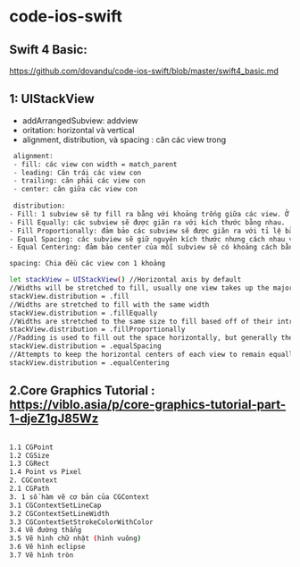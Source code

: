 # code-ios-swift

## Swift 4 Basic:
https://github.com/dovandu/code-ios-swift/blob/master/swift4_basic.md

## 1: UIStackView
- addArrangedSubview: addview
- oritation: horizontal và vertical
- alignment, distribution, và spacing : căn các view trong
```sh
 alignment: 
 - fill: các view con width = match_parent
 - leading: Căn trái các view con
 - trailing: căn phải các view con
 - center: căn giữa các view con
 
 distribution:
- Fill: 1 subview sẽ tự fill ra bằng với khoảng trống giữa các view. Ở hình trên các button trong stack đang layout theo giá trị fill.
- Fill Equally: các subview sẽ được giãn ra với kích thước bằng nhau.
- Fill Proportionally: đảm bảo các subview sẽ được giãn ra với tỉ lệ bằng nhau. VD: có 2 view A dài 100 và B dài 200, sau khi giãn ra A dài 150 và B là 300. Cả 2 cùng tăng lên 50%.
- Equal Spacing: các subview sẽ giữ nguyên kích thước nhưng cách nhau với 1 khoảng cách bằng nhau.
- Equal Centering: đảm bảo center của mỗi subview sẽ có khoảng cách bằng nhau.

spacing: Chia đều các view con 1 khoảng

let stackView = UIStackView() //Horizontal axis by default
//Widths will be stretched to fill, usually one view takes up the majority of the space
stackView.distribution = .fill 
//Widths are stretched to fill with the same width
stackView.distribution = .fillEqually
//Widths are stretched to the same size to fill based off of their intrinsic content size, but they scale to keep the same proportions. Think resizing things in Sketch with the lock on.
stackView.distribution = .fillProportionally
//Padding is used to fill out the space horizontally, but generally the views stay the same size
stackView.distribution = .equalSpacing
//Attempts to keep the horizontal centers of each view to remain equally spaced
stackView.distribution = .equalCentering
```

## 2.Core Graphics Tutorial : https://viblo.asia/p/core-graphics-tutorial-part-1-djeZ1gJ85Wz
```sh 

1.1 CGPoint
1.2 CGSize
1.3 CGRect
1.4 Point vs Pixel
2. CGContext
2.1 CGPath
3. 1 số hàm vẽ cơ bản của CGContext
3.1 CGContextSetLineCap
3.2 CGContextSetLineWidth
3.3 CGContextSetStrokeColorWithColor
3.4 Vẽ đường thẳng
3.5 Vẽ hình chữ nhật (hình vuông)
3.6 Vẽ hình eclipse
3.7 Vẽ hình tròn

```
